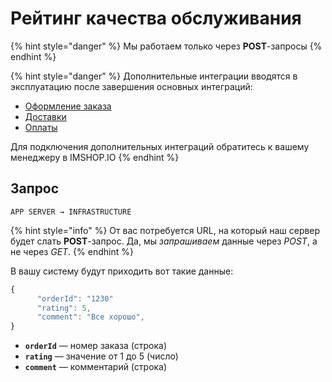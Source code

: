# Рейтинг качества обслуживания

{% hint style="danger" %}
Мы работаем только через **POST**-запросы
{% endhint %}

{% hint style="danger" %}
Дополнительные интеграции вводятся в эксплуатацию после завершения основных интеграций:

* [Оформление заказа](broken-reference)
* [Доставки](broken-reference)
* [Оплаты](broken-reference)

Для подключения дополнительных интеграций обратитесь к вашему менеджеру в IMSHOP.IO
{% endhint %}

## Запрос

`APP SERVER → INFRASTRUCTURE`

{% hint style="info" %}
От вас потребуется URL, на который наш сервер будет слать **POST**-запрос. Да, мы _запрашиваем_ данные через _POST_, а не через _GET_.
{% endhint %}

В вашу систему будут приходить вот такие данные:

```javascript
{
      "orderId": "1230"
      "rating": 5,
      "comment": "Все хорошо",
}
```

* **`orderId`** — номер заказа (строка)
* **`rating`** — значение от 1 до 5 (число)
* **`comment`** — комментарий (строка)
